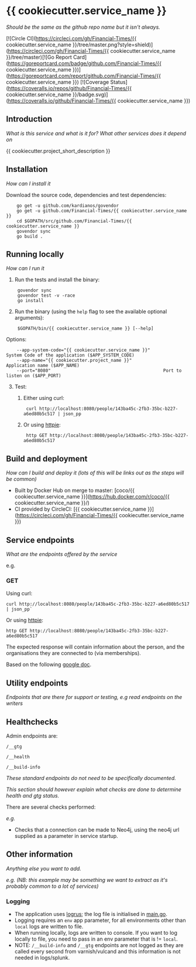 # {{ cookiecutter.service_name }}
_Should be the same as the github repo name but it isn't always._

[![Circle CI](https://circleci.com/gh/Financial-Times/{{ cookiecutter.service_name }}/tree/master.png?style=shield)](https://circleci.com/gh/Financial-Times/{{ cookiecutter.service_name }}/tree/master)[![Go Report Card](https://goreportcard.com/badge/github.com/Financial-Times/{{ cookiecutter.service_name }})](https://goreportcard.com/report/github.com/Financial-Times/{{ cookiecutter.service_name }}) [![Coverage Status](https://coveralls.io/repos/github/Financial-Times/{{ cookiecutter.service_name }}/badge.svg)](https://coveralls.io/github/Financial-Times/{{ cookiecutter.service_name }})

## Introduction

_What is this service and what is it for? What other services does it depend on_

{{ cookiecutter.project_short_description }}

## Installation
      
_How can I install it_

Download the source code, dependencies and test dependencies:

        go get -u github.com/kardianos/govendor
        go get -u github.com/Financial-Times/{{ cookiecutter.service_name }}
        cd $GOPATH/src/github.com/Financial-Times/{{ cookiecutter.service_name }}
        govendor sync
        go build .

## Running locally
_How can I run it_

1. Run the tests and install the binary:

        govendor sync
        govendor test -v -race
        go install

2. Run the binary (using the `help` flag to see the available optional arguments):

        $GOPATH/bin/{{ cookiecutter.service_name }} [--help]

Options:

        --app-system-code="{{ cookiecutter.service_name }}"            System Code of the application ($APP_SYSTEM_CODE)
        --app-name="{{ cookiecutter.project_name }}"                   Application name ($APP_NAME)
        --port="8080"                                           Port to listen on ($APP_PORT)
        
3. Test:

    1. Either using curl:

            curl http://localhost:8080/people/143ba45c-2fb3-35bc-b227-a6ed80b5c517 | json_pp

    1. Or using [httpie](https://github.com/jkbrzt/httpie):

            http GET http://localhost:8080/people/143ba45c-2fb3-35bc-b227-a6ed80b5c517

## Build and deployment
_How can I build and deploy it (lots of this will be links out as the steps will be common)_

* Built by Docker Hub on merge to master: [coco/{{ cookiecutter.service_name }}](https://hub.docker.com/r/coco/{{ cookiecutter.service_name }}/)
* CI provided by CircleCI: [{{ cookiecutter.service_name }}](https://circleci.com/gh/Financial-Times/{{ cookiecutter.service_name }})

## Service endpoints
_What are the endpoints offered by the service_

e.g.
### GET

Using curl:

    curl http://localhost:8080/people/143ba45c-2fb3-35bc-b227-a6ed80b5c517 | json_pp`

Or using [httpie](https://github.com/jkbrzt/httpie):

    http GET http://localhost:8080/people/143ba45c-2fb3-35bc-b227-a6ed80b5c517

The expected response will contain information about the person, and the organisations they are connected to (via memberships).

Based on the following [google doc](https://docs.google.com/document/d/1SC4Uskl-VD78y0lg5H2Gq56VCmM4OFHofZM-OvpsOFo/edit#heading=h.qjo76xuvpj83).


## Utility endpoints
_Endpoints that are there for support or testing, e.g read endpoints on the writers_

## Healthchecks
Admin endpoints are:

`/__gtg`

`/__health`

`/__build-info`

_These standard endpoints do not need to be specifically documented._

_This section *should* however explain what checks are done to determine health and gtg status._

There are several checks performed:

_e.g._
* Checks that a connection can be made to Neo4j, using the neo4j url supplied as a parameter in service startup.

## Other information
_Anything else you want to add._

_e.g. (NB: this example may be something we want to extract as it's probably common to a lot of services)_

### Logging

* The application uses [logrus](https://github.com/Sirupsen/logrus); the log file is initialised in [main.go](main.go).
* Logging requires an `env` app parameter, for all environments other than `local` logs are written to file.
* When running locally, logs are written to console. If you want to log locally to file, you need to pass in an env parameter that is != `local`.
* NOTE: `/__build-info` and `/__gtg` endpoints are not logged as they are called every second from varnish/vulcand and this information is not needed in logs/splunk.
